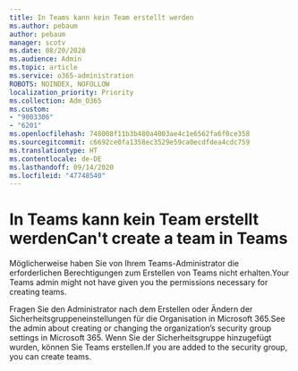 ```yaml
---
title: In Teams kann kein Team erstellt werden
ms.author: pebaum
author: pebaum
manager: scotv
ms.date: 08/20/2020
ms.audience: Admin
ms.topic: article
ms.service: o365-administration
ROBOTS: NOINDEX, NOFOLLOW
localization_priority: Priority
ms.collection: Adm_O365
ms.custom:
- "9003306"
- "6201"
ms.openlocfilehash: 748008f11b3b480a4003ae4c1e6562fa6f0ce358
ms.sourcegitcommit: c6692ce0fa1358ec3529e59ca0ecdfdea4cdc759
ms.translationtype: HT
ms.contentlocale: de-DE
ms.lasthandoff: 09/14/2020
ms.locfileid: "47748540"
---
```

# <a name="cant-create-a-team-in-teams"></a><span data-ttu-id="9d2e2-102">In Teams kann kein Team erstellt werden</span><span class="sxs-lookup"><span data-stu-id="9d2e2-102">Can't create a team in Teams</span></span>

<span data-ttu-id="9d2e2-103">Möglicherweise haben Sie von Ihrem Teams-Administrator die erforderlichen Berechtigungen zum Erstellen von Teams nicht erhalten.</span><span class="sxs-lookup"><span data-stu-id="9d2e2-103">Your Teams admin might not have given you the permissions necessary for creating teams.</span></span>  

<span data-ttu-id="9d2e2-104">Fragen Sie den Administrator nach dem Erstellen oder Ändern der Sicherheitsgruppeneinstellungen für die Organisation in Microsoft 365.</span><span class="sxs-lookup"><span data-stu-id="9d2e2-104">See the admin about creating or changing the organization’s security group settings in Microsoft 365.</span></span> <span data-ttu-id="9d2e2-105">Wenn Sie der Sicherheitsgruppe hinzugefügt wurden, können Sie Teams erstellen.</span><span class="sxs-lookup"><span data-stu-id="9d2e2-105">If you are added to the security group, you can create teams.</span></span>